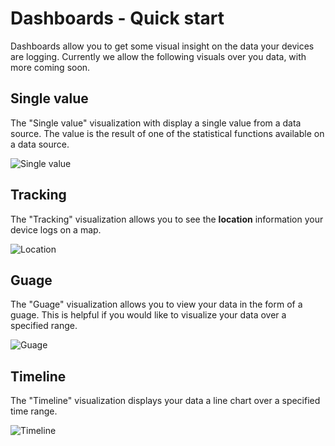# Dashboards - Quick start

Dashboards allow you to get some visual insight on the data your devices are logging. Currently we allow the following visuals over you data, with more coming soon.


## Single value

The "Single value" visualization with display a single value from a data source. The value is the result of one of the statistical functions available on a data source.

![Single value](/images/single-value.png)

## Tracking

The "Tracking" visualization allows you to see the **location** information your device logs on a map.

![Location](/images/location.png)

## Guage

The "Guage" visualization allows you to view your data in the form of a guage. This is helpful if you would like to visualize your data over a specified range.

![Guage](/images/guage.png)

## Timeline

The "Timeline" visualization displays your data a line chart over a specified time range.

![Timeline](/images/timeline.png)
